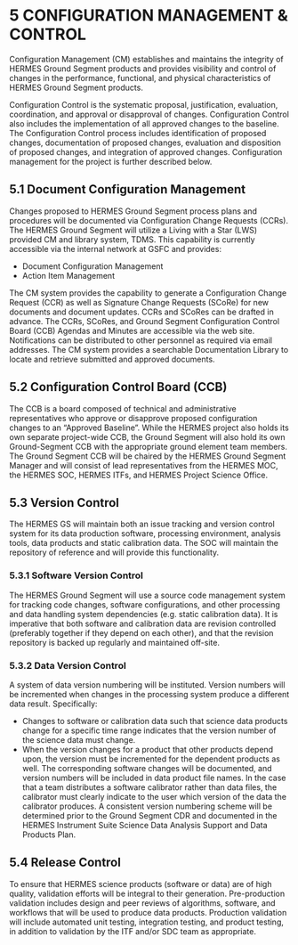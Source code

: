 # 5 CONFIGURATION MANAGEMENT & CONTROL
Configuration Management (CM) establishes and maintains the integrity of HERMES Ground Segment products and provides visibility and control of changes in the performance, functional, and physical characteristics of HERMES Ground Segment products.

Configuration Control is the systematic proposal, justification, evaluation, coordination, and approval or disapproval of changes. Configuration Control also includes the implementation of all approved changes to the baseline. The Configuration Control process includes identification of proposed changes, documentation of proposed changes, evaluation and disposition of proposed changes, and integration of approved changes.
Configuration management for the project is further described below.

## 5.1 Document Configuration Management
Changes proposed to HERMES Ground Segment process plans and procedures will be documented via Configuration Change Requests (CCRs). The HERMES Ground Segment will utilize a Living with a Star (LWS) provided CM and library system, TDMS. This capability is currently accessible via the internal network at GSFC and provides:
* Document Configuration Management
* Action Item Management

The CM system provides the capability to generate a Configuration Change Request (CCR) as well as Signature Change Requests (SCoRe) for new documents and document updates. CCRs and SCoRes can be drafted in advance. The CCRs, SCoRes, and Ground Segment Configuration Control Board (CCB) Agendas and Minutes are accessible via the web site. Notifications can be distributed to other personnel as required via email addresses. The CM system provides a searchable Documentation Library to locate and retrieve submitted and approved documents.

## 5.2 Configuration Control Board (CCB)
The CCB is a board composed of technical and administrative representatives who approve or disapprove proposed configuration changes to an “Approved Baseline”. While the HERMES project also holds its own separate project-wide CCB, the Ground Segment will also hold its own Ground-Segment CCB with the appropriate ground element team members.
The Ground Segment CCB will be chaired by the HERMES Ground Segment Manager and will consist of lead representatives from the HERMES MOC, the HERMES SOC, HERMES ITFs, and HERMES Project Science Office.

## 5.3 Version Control
The HERMES GS will maintain both an issue tracking and version control system for its data production software, processing environment, analysis tools, data products and static calibration data. The SOC will maintain the repository of reference and will provide this functionality.

### 5.3.1 Software Version Control
The HERMES Ground Segment will use a source code management system for tracking code changes, software configurations, and other processing and data handling system dependencies (e.g. static calibration data). It is imperative that both software and calibration data are revision controlled (preferably together if they depend on each other), and that the revision repository is backed up regularly and maintained off-site.

### 5.3.2 Data Version Control
A system of data version numbering will be instituted. Version numbers will be incremented when changes in the processing system produce a different data result. Specifically:
* Changes to software or calibration data such that science data products change for a specific time range indicates that the version number of the science data must change.
* When the version changes for a product that other products depend upon, the version must be incremented for the dependent products as well.
The corresponding software changes will be documented, and version numbers will be included in data product file names. In the case that a team distributes a software calibrator rather than data files, the calibrator must clearly indicate to the user which version of the data the calibrator produces. A consistent version numbering scheme will be determined prior to the Ground Segment CDR and documented in the HERMES Instrument Suite Science Data Analysis Support and Data Products Plan.

## 5.4 Release Control
To ensure that HERMES science products (software or data) are of high quality, validation efforts will be integral to their generation. Pre-production validation includes design and peer reviews of algorithms, software, and workflows that will be used to produce data products. Production validation will include automated unit testing, integration testing, and product testing, in addition to validation by the ITF and/or SDC team as appropriate.
